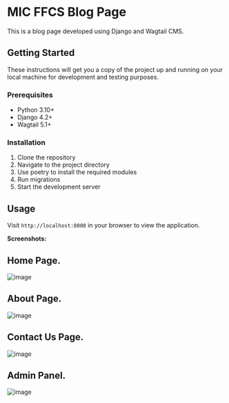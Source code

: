 # MIC FFCS Blog Page

This is a blog page developed using Django and Wagtail CMS. 

## Getting Started

These instructions will get you a copy of the project up and running on your local machine for development and testing purposes.

### Prerequisites

- Python 3.10+
- Django 4.2+
- Wagtail 5.1+

### Installation

1. Clone the repository
2. Navigate to the project directory
3. Use poetry to install the required modules
4. Run migrations
5. Start the development server

## Usage

Visit `http://localhost:8000` in your browser to view the application.

**Screenshots:**
## Home Page.
![image](https://github.com/micvitc/Blog-Website/assets/91174896/352b1f82-75c7-44b7-8011-1183e5ef5ffc)
## About Page.
![image](https://github.com/micvitc/Blog-Website/assets/91174896/264283db-71d2-4517-bb58-50f95ca9c57d)
## Contact Us Page.
![image](https://github.com/micvitc/Blog-Website/assets/91174896/5e7357f0-7de2-4062-b600-ac643e98d5b0)
## Admin Panel.
![image](https://github.com/micvitc/Blog-Website/assets/91174896/2190d3d8-d124-4ebb-87bc-d4c0df2a6ff7)
